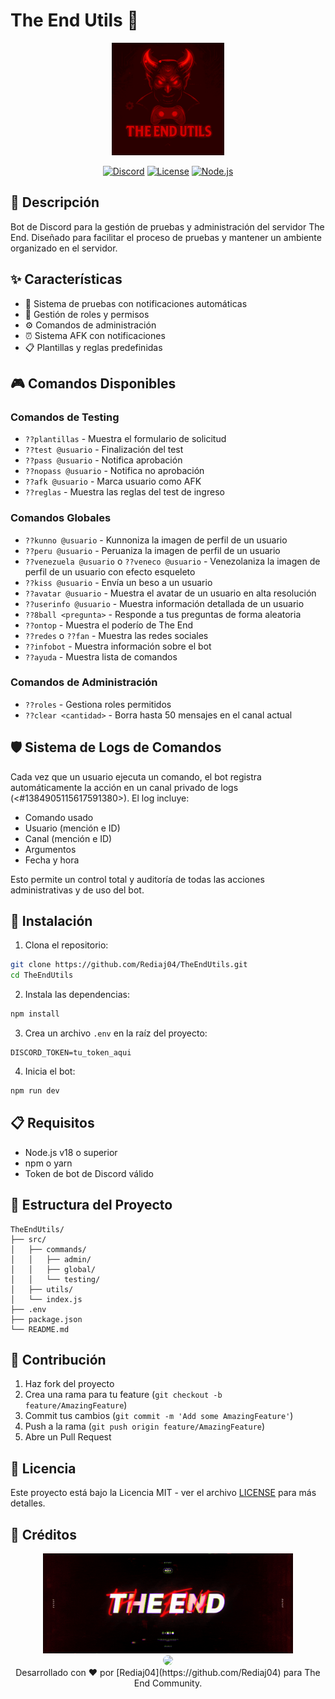 # The End Utils 🤖

<div align="center">
  <img src="src/assets/Logo.gif" alt="The End Utils Logo" width="180"/>
  <br/>
  
  [![Discord](https://img.shields.io/discord/1227460757524975678?color=7289DA&label=Discord&logo=discord&logoColor=white)](https://discord.gg/3pFVWqJfaW)
  [![License](https://img.shields.io/badge/License-MIT-yellow.svg)](LICENSE)
  [![Node.js](https://img.shields.io/badge/Node.js-v18-green.svg)](https://nodejs.org/)
</div>

## 📝 Descripción

Bot de Discord para la gestión de pruebas y administración del servidor The End. Diseñado para facilitar el proceso de pruebas y mantener un ambiente organizado en el servidor.

## ✨ Características

- 🎯 Sistema de pruebas con notificaciones automáticas
- 👥 Gestión de roles y permisos
- ⚙️ Comandos de administración
- ⏰ Sistema AFK con notificaciones
- 📋 Plantillas y reglas predefinidas

## 🎮 Comandos Disponibles

### Comandos de Testing
- `??plantillas` - Muestra el formulario de solicitud
- `??test @usuario` - Finalización del test
- `??pass @usuario` - Notifica aprobación
- `??nopass @usuario` - Notifica no aprobación
- `??afk @usuario` - Marca usuario como AFK
- `??reglas` - Muestra las reglas del test de ingreso

### Comandos Globales
- `??kunno @usuario` - Kunnoniza la imagen de perfil de un usuario
- `??peru @usuario` - Peruaniza la imagen de perfil de un usuario
- `??venezuela @usuario` o `??veneco @usuario` - Venezolaniza la imagen de perfil de un usuario con efecto esqueleto
- `??kiss @usuario` - Envía un beso a un usuario
- `??avatar @usuario` - Muestra el avatar de un usuario en alta resolución
- `??userinfo @usuario` - Muestra información detallada de un usuario
- `??8ball <pregunta>` - Responde a tus preguntas de forma aleatoria
- `??ontop` - Muestra el poderío de The End
- `??redes` o `??fan` - Muestra las redes sociales
- `??infobot` - Muestra información sobre el bot
- `??ayuda` - Muestra lista de comandos

### Comandos de Administración
- `??roles` - Gestiona roles permitidos
- `??clear <cantidad>` - Borra hasta 50 mensajes en el canal actual

## 🛡️ Sistema de Logs de Comandos

Cada vez que un usuario ejecuta un comando, el bot registra automáticamente la acción en un canal privado de logs (<#1384905115617591380>). El log incluye:

- Comando usado
- Usuario (mención e ID)
- Canal (mención e ID)
- Argumentos
- Fecha y hora

Esto permite un control total y auditoría de todas las acciones administrativas y de uso del bot.

## 🚀 Instalación

1. Clona el repositorio:
```bash
git clone https://github.com/Rediaj04/TheEndUtils.git
cd TheEndUtils
```

2. Instala las dependencias:
```bash
npm install
```

3. Crea un archivo `.env` en la raíz del proyecto:
```env
DISCORD_TOKEN=tu_token_aqui
```

4. Inicia el bot:
```bash
npm run dev
```

## 📋 Requisitos

- Node.js v18 o superior
- npm o yarn
- Token de bot de Discord válido

## 📁 Estructura del Proyecto

```
TheEndUtils/
├── src/
│   ├── commands/
│   │   ├── admin/
│   │   ├── global/
│   │   └── testing/
│   ├── utils/
│   └── index.js
├── .env
├── package.json
└── README.md
```

## 🤝 Contribución

1. Haz fork del proyecto
2. Crea una rama para tu feature (`git checkout -b feature/AmazingFeature`)
3. Commit tus cambios (`git commit -m 'Add some AmazingFeature'`)
4. Push a la rama (`git push origin feature/AmazingFeature`)
5. Abre un Pull Request

## 📄 Licencia

Este proyecto está bajo la Licencia MIT - ver el archivo [LICENSE](LICENSE) para más detalles.

## 🌟 Créditos

<div align="center">
  <img src="src/assets/Banner.gif" alt="The End Utils Banner" width="400"/>
  <br/>
  <img src="https://github.com/Rediaj04.png" width="100" style="border-radius: 50%"/>
  <br/>
  Desarrollado con ❤️ por [Rediaj04](https://github.com/Rediaj04) para The End Community.
</div> 